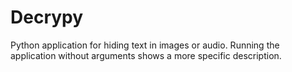 # Decrypy

Python application for hiding text in images or audio.
Running the application without arguments shows a more specific description.
